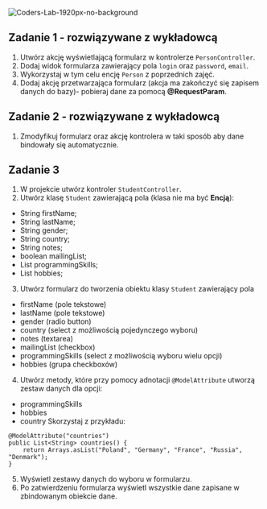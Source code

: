 ![Coders-Lab-1920px-no-background](https://user-images.githubusercontent.com/30623667/104709394-2cabee80-571f-11eb-9518-ea6a794e558e.png)


## Zadanie 1 - rozwiązywane z wykładowcą

1. Utwórz akcję wyświetlającą formularz w kontrolerze `PersonController`.
2. Dodaj widok formularza zawierający pola `login` oraz `password`, `email`.
3. Wykorzystaj w tym celu encję `Person` z poprzednich zajęć.
4. Dodaj akcję przetwarzająca formularz (akcja ma zakończyć się zapisem danych do bazy)-
 pobieraj dane za pomocą **@RequestParam**.


## Zadanie 2 - rozwiązywane z wykładowcą

1. Zmodyfikuj formularz oraz akcję kontrolera w taki sposób aby dane bindowały się automatycznie.


## Zadanie 3

1. W projekcie utwórz kontroler `StudentController`.
2. Utwórz klasę `Student` zawierającą pola (klasa nie ma być **Encją**):

- String firstName;
- String lastName;
- String gender;
- String country;
- String notes;
- boolean mailingList;
- List<String> programmingSkills;
- List<String> hobbies;

3. Utwórz formularz do tworzenia obiektu klasy `Student` zawierający pola
- firstName (pole tekstowe)
- lastName (pole tekstowe)
- gender (radio button)
- country (select z możliwością pojedynczego wyboru)
- notes (textarea)
- mailingList (checkbox)
- programmingSkills (select z możliwością wyboru wielu opcji)
- hobbies (grupa checkboxów)

4. Utwórz metody, które przy pomocy adnotacji `@ModelAttribute` utworzą zestaw danych dla opcji:
- programmingSkills
- hobbies
- country
Skorzystaj z przykładu:
````
@ModelAttribute("countries")
public List<String> countries() {
    return Arrays.asList("Poland", "Germany", "France", "Russia", "Denmark");
}
````
5. Wyświetl zestawy danych do wyboru w formularzu.
6. Po zatwierdzeniu formularza wyświetl wszystkie dane zapisane w zbindowanym obiekcie dane.
